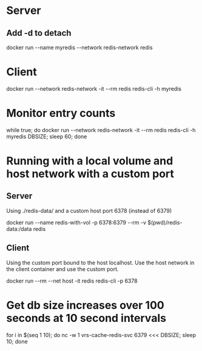 

# Server
## Add -d to detach
docker run --name myredis --network redis-network redis

# Client
docker run --network redis-network -it --rm redis redis-cli -h myredis



# Monitor entry counts
while true; do docker run --network redis-network -it --rm redis redis-cli -h myredis DBSIZE; sleep 60; done



# Running with a local volume and host network with a custom port
## Server
Using ./redis-data/ and a custom host port 6378 (instead of 6379)

docker run --name redis-with-vol -p 6378:6379  --rm -v $(pwd)/redis-data:/data redis

## Client
Using the custom port bound to the host localhost. Use the host network in the client container and use the custom port.

docker run --rm --net host -it redis redis-cli -p 6378


# Get db size increases over 100 seconds at 10 second intervals

for i in $(seq 1 10); do nc -w 1 vrs-cache-redis-svc 6379 <<< DBSIZE; sleep 10; done
